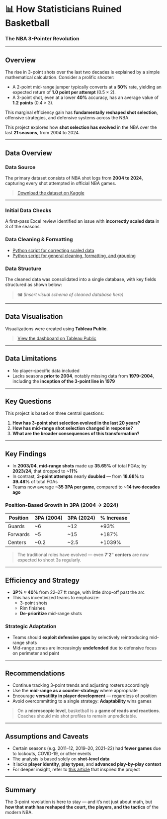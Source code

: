 # 📊 How Statisticians Ruined Basketball  
### The NBA 3-Pointer Revolution

---

## Overview

The rise in 3-point shots over the last two decades is explained by a simple mathematical calculation. Consider a prolific shooter:

- A 2-point mid-range jumper typically converts at a **50%** rate, yielding an expected return of **1.0 point per attempt** (0.5 × 2).
- A 3-point shot, even at a lower **40%** accuracy, has an average value of **1.2 points** (0.4 × 3).

This marginal efficiency gain has **fundamentally reshaped shot selection**, offensive strategies, and defensive systems across the NBA.

This project explores how **shot selection has evolved** in the NBA over the last **21 seasons**, from 2004 to 2024.

---

## Data Overview

### Data Source

The primary dataset consists of NBA shot logs from **2004 to 2024**, capturing every shot attempted in official NBA games.

> [Download the dataset on Kaggle](https://www.kaggle.com/datasets/mexwell/nba-shots?resource=download&select=NBA_2005_Shots.csv)

---

### Initial Data Checks

A first-pass Excel review identified an issue with **incorrectly scaled data** in 3 of the seasons.

### Data Cleaning & Formatting

- [Python script for correcting scaled data](#)  
- [Python script for general cleaning, formatting, and grouping](#)

### Data Structure

The cleaned data was consolidated into a single database, with key fields structured as shown below:

> 🖼️ *(Insert visual schema of cleaned database here)*

---

## Data Visualisation

Visualizations were created using **Tableau Public**.

> [View the dashboard on Tableau Public](#)

---

## Data Limitations

- No player-specific data included
- Lacks seasons **prior to 2004**, notably missing data from **1979–2004**, including the **inception of the 3-point line in 1979**

---

## Key Questions

This project is based on three central questions:

1. **How has 3-point shot selection evolved in the last 20 years?**
2. **How has mid-range shot selection changed in response?**
3. **What are the broader consequences of this transformation?**

---

## Key Findings

- In **2003/04**, **mid-range shots** made up **35.65%** of total FGAs; by **2023/24**, that dropped to **~11%**
- In contrast, **3-point attempts** nearly **doubled** — from **18.68%** to **39.48%** of total FGAs
- Teams now average **~35 3PA per game**, compared to **~14 two decades ago**

### Position-Based Growth in 3PA (2004 → 2024)

| Position | 3PA (2004) | 3PA (2024) | % Increase |
|----------|------------|------------|------------|
| Guards   | ~6         | ~12        | +93%       |
| Forwards | ~5         | ~15        | +187%      |
| Centers  | ~0.2       | ~2.5       | +1039%     |

> The traditional roles have evolved — even **7'2" centers** are now expected to shoot 3s regularly.

---

## Efficiency and Strategy

- **3P% ≈ 40%** from 22–27 ft range, with little drop-off past the arc
- This has incentivized teams to emphasize:
  - 3-point shots
  - Rim finishes
  - **De-prioritize** mid-range shots

### Strategic Adaptation

- Teams should **exploit defensive gaps** by selectively reintroducing mid-range shots
- Mid-range zones are increasingly **undefended** due to defensive focus on perimeter and paint

---

## Recommendations

- Continue tracking 3-point trends and adjusting rosters accordingly
- Use the **mid-range as a counter-strategy** where appropriate
- Encourage **versatility in player development** — regardless of position
- Avoid overcommitting to a single strategy: **Adaptability** wins games

> On a **microscopic level**, basketball is a **game of reads and reactions**. Coaches should mix shot profiles to remain unpredictable.

---

## Assumptions and Caveats

- Certain seasons (e.g. 2011–12, 2019–20, 2021–22) had **fewer games** due to lockouts, COVID-19, or other events
- The analysis is based solely on **shot-level data**
- It lacks **player identity**, **play types**, and **advanced play-by-play context**
- For deeper insight, refer to [this article](#) that inspired the project

---

## Summary

The 3-point revolution is here to stay — and it’s not just about math, but **how that math has reshaped the court, the players, and the tactics** of the modern NBA. 
